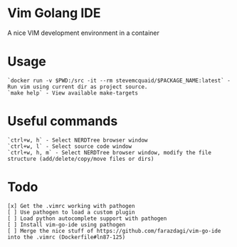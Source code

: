 # Vim Golang IDE

A nice VIM development environment in a container

# Usage
    `docker run -v $PWD:/src -it --rm stevemcquaid/$PACKAGE_NAME:latest` - Run vim using current dir as project source.
    `make help` - View available make-targets

# Useful commands
    `ctrl+w, h` - Select NERDTree browser window
    `ctrl+w, l` - Select source code window
    `ctrl+w, h, m` - Select NERDTree browser window, modify the file structure (add/delete/copy/move files or dirs)

# Todo
    [x] Get the .vimrc working with pathogen
    [ ] Use pathogen to load a custom plugin
    [ ] Load python autocomplete support with pathogen
    [ ] Install vim-go-ide using pathogen
    [ ] Merge the nice stuff of https://github.com/farazdagi/vim-go-ide into the .vimrc (Dockerfile#ln87-125)



